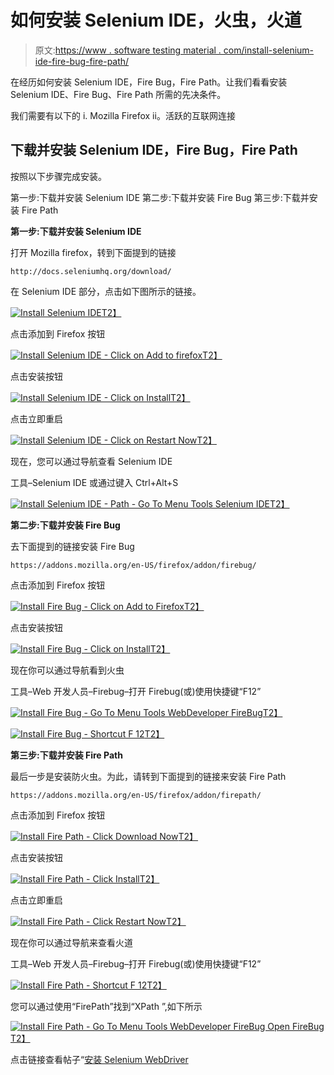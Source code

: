 # 如何安装 Selenium IDE，火虫，火道

> 原文:[https://www . software testing material . com/install-selenium-ide-fire-bug-fire-path/](https://www.softwaretestingmaterial.com/install-selenium-ide-fire-bug-fire-path/)

在经历如何安装 Selenium IDE，Fire Bug，Fire Path。让我们看看安装 Selenium IDE、Fire Bug、Fire Path 所需的先决条件。

我们需要有以下的
i. Mozilla Firefox
ii。活跃的互联网连接

## 下载并安装 Selenium IDE，Fire Bug，Fire Path

按照以下步骤完成安装。

第一步:下载并安装 Selenium IDE
第二步:下载并安装 Fire Bug
第三步:下载并安装 Fire Path

**第一步:下载并安装 Selenium IDE**

打开 Mozilla firefox，转到下面提到的链接

```
http://docs.seleniumhq.org/download/
```

在 Selenium IDE 部分，点击如下图所示的链接。

[![Install Selenium IDE](img/9d8f70ebf09ca1f16f175bf77f14f0ca.png "Install Selenium IDE")T2】](https://www.softwaretestingmaterial.com/wp-content/uploads/2016/05/install-selenium-ide-1.png)

点击添加到 Firefox 按钮

[![Install Selenium IDE - Click on Add to firefox](img/3a1bb32d6878d42898533026b5f5d3f6.png "Install Selenium IDE - Click on Add to firefox")T2】](https://www.softwaretestingmaterial.com/wp-content/uploads/2016/05/install-selenium-ide-2.png)

点击安装按钮

[![Install Selenium IDE - Click on Install](img/1b59e803dd8dd71a15e9a386492056b7.png "Install Selenium IDE - Click on Install")T2】](https://www.softwaretestingmaterial.com/wp-content/uploads/2016/05/install-selenium-ide-3.png)

点击立即重启

[![Install Selenium IDE - Click on Restart Now](img/77bac9a24fa343ec6726d2ce83db8df0.png "Install Selenium IDE - Click on Restart Now")T2】](https://www.softwaretestingmaterial.com/wp-content/uploads/2016/05/install-selenium-ide-4.png)

现在，您可以通过导航查看 Selenium IDE

工具–Selenium IDE 或通过键入 Ctrl+Alt+S

[![Install Selenium IDE - Path - Go To Menu Tools Selenium IDE](img/3b68efac3079a80d31c64018e8d00254.png "Install Selenium IDE - Path - Go To Menu Tools Selenium IDE")T2】](https://www.softwaretestingmaterial.com/wp-content/uploads/2016/05/install-selenium-ide-5.png)

**第二步:下载并安装 Fire Bug**

去下面提到的链接安装 Fire Bug

```
https://addons.mozilla.org/en-US/firefox/addon/firebug/
```

点击添加到 Firefox 按钮

[![Install Fire Bug - Click on Add to Firefox](img/71b5ecf071a776c88caad5e48419ab07.png "Install Fire Bug - Click on Add to Firefox")T2】](https://www.softwaretestingmaterial.com/wp-content/uploads/2016/05/install-firebug-1.png)

点击安装按钮

[![Install Fire Bug - Click on Install](img/99e284b59993dcd10e9825b7853c2bbe.png "Install Fire Bug - Click on Install")T2】](https://www.softwaretestingmaterial.com/wp-content/uploads/2016/05/install-firebug-2.png)

现在你可以通过导航看到火虫

工具–Web 开发人员–Firebug–打开 Firebug(或)使用快捷键“F12”

[![Install Fire Bug - Go To Menu Tools WebDeveloper FireBug](img/90c5c5585907ff9f9806fbeaf3e6faec.png "Install Fire Bug - Go To Menu Tools WebDeveloper FireBug")T2】](https://www.softwaretestingmaterial.com/wp-content/uploads/2016/05/install-firebug-3.png)

[![Install Fire Bug - Shortcut F 12](img/c0de9f9322ca436ad50bbab71b6da386.png "Install Fire Bug - Shortcut F 12")T2】](https://www.softwaretestingmaterial.com/wp-content/uploads/2016/05/install-firebug-4.png)

**第三步:下载并安装 Fire Path**

最后一步是安装防火虫。为此，请转到下面提到的链接来安装 Fire Path

```
https://addons.mozilla.org/en-US/firefox/addon/firepath/
```

点击添加到 Firefox 按钮

[![Install Fire Path - Click Download Now](img/f761bd2d8289a1f134d5dabf6724ddb7.png "Install Fire Path - Click Download Now")T2】](https://www.softwaretestingmaterial.com/wp-content/uploads/2016/05/install-firepath-1.png)

点击安装按钮

[![Install Fire Path - Click Install](img/2851559cf7163cad555cfcbcc2bd5f47.png "Install Fire Path - Click Install")T2】](https://www.softwaretestingmaterial.com/wp-content/uploads/2016/05/install-firepath-2.png)

点击立即重启

[![Install Fire Path - Click Restart Now](img/10479da154a986d69eccbafb73693944.png "Install Fire Path - Click Restart Now")T2】](https://www.softwaretestingmaterial.com/wp-content/uploads/2016/05/install-firepath-3.png)

现在你可以通过导航来查看火道

工具–Web 开发人员–Firebug–打开 Firebug(或)使用快捷键“F12”

[![Install Fire Path - Shortcut F 12](img/90c5c5585907ff9f9806fbeaf3e6faec.png "Install Fire Path - Shortcut F 12")T2】](https://www.softwaretestingmaterial.com/wp-content/uploads/2016/05/install-firepath-4.png)

您可以通过使用“FirePath”找到“XPath ”,如下所示

[![Install Fire Path - Go To Menu Tools WebDeveloper FireBug Open FireBug](img/2c88db1f456f03d8c25c19c078bee22b.png "Install Fire Path - Go To Menu Tools WebDeveloper FireBug Open FireBug")T2】](https://www.softwaretestingmaterial.com/wp-content/uploads/2016/05/install-firepath-5.png)

点击链接查看帖子“[安装 Selenium WebDriver](https://www.softwaretestingmaterial.com/install-selenium-webdriver/)